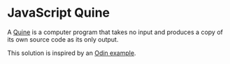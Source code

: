 # JavaScript Quine

A [Quine](https://en.wikipedia.org/wiki/Quine_(computing)) is a computer program that takes no input and produces a copy of its own source code as its only output.

This solution is inspired by an [Odin example](https://www.gingerbill.org/article/2019/03/10/quine-in-odin/).
